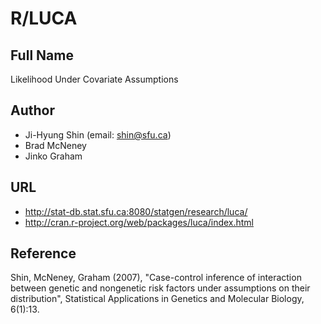 # R/LUCA

## Full Name
Likelihood Under Covariate Assumptions

## Author
* Ji-Hyung Shin (email: shin@sfu.ca)
* Brad McNeney
* Jinko Graham

## URL
* http://stat-db.stat.sfu.ca:8080/statgen/research/luca/
* http://cran.r-project.org/web/packages/luca/index.html

## Reference
Shin, McNeney, Graham (2007), "Case-control inference of interaction between genetic and nongenetic risk factors under assumptions on their distribution", Statistical Applications in Genetics and Molecular Biology, 6(1):13.
